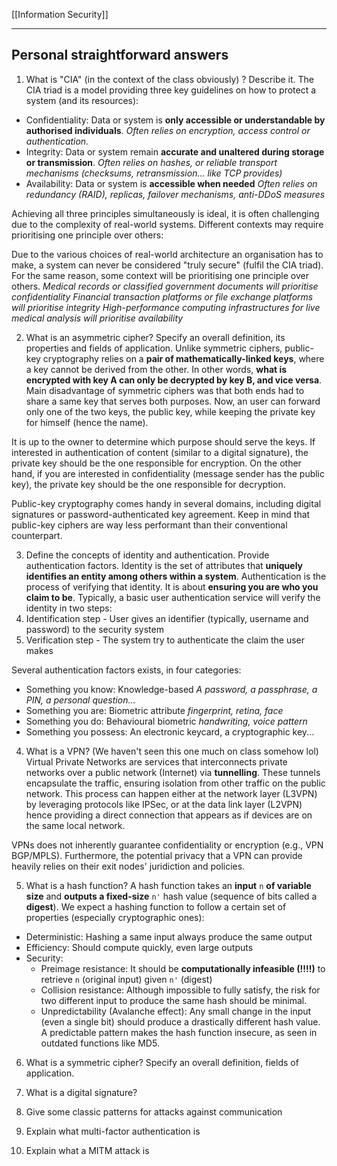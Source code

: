 [[Information Security]]
***
## Personal straightforward answers

1. What is "CIA" (in the context of the class obviously) ? Describe it.
The CIA triad is a model providing three key guidelines on how to protect a system (and its resources):
- Confidentiality: Data or system is **only accessible or understandable by authorised individuals**.
	*Often relies on encryption, access control or authentication.*
- Integrity: Data or system remain **accurate and unaltered during storage or transmission**.
	*Often relies on hashes, or reliable transport mechanisms (checksums, retransmission... like TCP provides)*
- Availability: Data or system is **accessible when needed**
	*Often relies on redundancy (RAID), replicas, failover mechanisms, anti-DDoS measures*

Achieving all three principles simultaneously is ideal, it is often challenging due to the complexity of real-world systems. Different contexts may require prioritising one principle over others:

Due to the various choices of real-world architecture an organisation has to make, a system can never be considered "truly secure" (fulfil the CIA triad). For the same reason, some context will be prioritising one principle over others.
	*Medical records or classified government documents will prioritise confidentiality
	Financial transaction platforms or file exchange platforms will prioritise integrity
	High-performance computing infrastructures for live medical analysis will prioritise availability*


2. What is an asymmetric cipher? Specify an overall definition, its properties and fields of application.
Unlike symmetric ciphers, public-key cryptography relies on a **pair of mathematically-linked keys**, where a key cannot be derived from the other. In other words, **what is encrypted with key A can only be decrypted by key B, and vice versa**.
Main disadvantage of symmetric ciphers was that both ends had to share a same key that serves both purposes. Now, an user can forward only one of the two keys, the public key, while keeping the private key for himself (hence the name).

It is up to the owner to determine which purpose should serve the keys.
If interested in authentication of content (similar to a digital signature), the private key should be the one responsible for encryption.
On the other hand, if you are interested in confidentiality (message sender has the public key), the private key should be the one responsible for decryption.

Public-key cryptography comes handy in several domains, including digital signatures or password-authenticated key agreement.
Keep in mind that public-key ciphers are way less performant than their conventional counterpart.


3. Define the concepts of identity and authentication. Provide authentication factors.
Identity is the set of attributes that **uniquely identifies an entity among others within a system**.
Authentication is the process of verifying that identity. It is about **ensuring you are who you claim to be**.
Typically, a basic user authentication service will verify the identity in two steps:
1. Identification step - User gives an identifier (typically, username and password) to the security system
2. Verification step - The system try to authenticate the claim the user makes

Several authentication factors exists, in four categories:
- Something you know: Knowledge-based
	*A password, a passphrase, a PIN, a personal question...*
- Something you are: Biometric attribute
	*fingerprint, retina, face*
- Something you do: Behavioural biometric
	*handwriting, voice pattern*
- Something you possess: An electronic keycard, a cryptographic key...

   
4. What is a VPN? (We haven't seen this one much on class somehow lol)
Virtual Private Networks are services that interconnects private networks over a public network (Internet) via **tunnelling**.
These tunnels encapsulate the traffic, ensuring isolation from other traffic on the public network. This process can happen either at the network layer (L3VPN) by leveraging protocols like IPSec, or at the data link layer (L2VPN) hence providing a direct connection that appears as if devices are on the same local network.

VPNs does not inherently guarantee confidentiality or encryption (e.g., VPN BGP/MPLS). Furthermore, the potential privacy that a VPN can provide heavily relies on their exit nodes' juridiction and policies.

   
5. What is a hash function?
A hash function takes an **input** `n` **of variable size** and **outputs a fixed-size** `n'` hash value (sequence of bits called a **digest**).
We expect a hashing function to follow a certain set of properties (especially cryptographic ones):
- Deterministic: Hashing a same input always produce the same output
- Efficiency: Should compute quickly, even large outputs
- Security:
	- Preimage resistance: It should be **computationally infeasible (!!!!)** to retrieve `n` (original input) given `n'` (digest)
	- Collision resistance: Although impossible to fully satisfy, the risk for two different input to produce the same hash should be minimal.
	- Unpredictability (Avalanche effect): Any small change in the input (even a single bit) should produce a drastically different hash value. A predictable pattern makes the hash function insecure, as seen in outdated functions like MD5. 


6. What is a symmetric cipher? Specify an overall definition, fields of application.



7. What is a digital signature?



8. Give some classic patterns for attacks against communication



9. Explain what multi-factor authentication is



10. Explain what a MITM attack is
